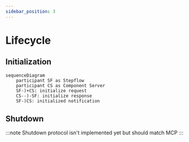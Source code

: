 ```yaml
---
sidebar_position: 3
---
```


# Lifecycle

## Initialization

```mermaid
sequenceDiagram
    participant SF as Stepflow
    participant CS as Component Server
    SF-)+CS: initialize request
    CS--)-SF: initialize response
    SF-)CS: initialized notification
```

## Shutdown

:::note
Shutdown protocol isn't implemented yet but should match MCP
:::